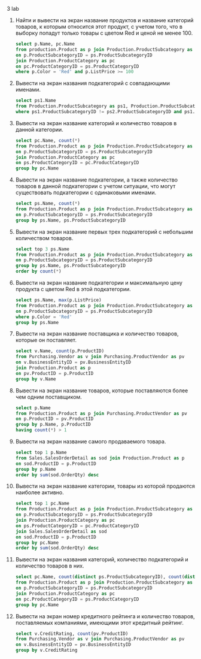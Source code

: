 3 lab

1. Найти и вывести на экран название продуктов и название категорий товаров, к 
   которым относится этот продукт, с учетом того, что в выборку попадут только 
   товары с цветом Red и ценой не менее 100.

    ``` sql
    select p.Name, pc.Name
    from production.Product as p join Production.ProductSubcategory as ps
    on p.ProductSubcategoryID = ps.ProductSubcategoryID 
    join Production.ProductCategory as pc
    on pc.ProductCategoryID = ps.ProductCategoryID
    where p.Color = 'Red' and p.ListPrice >= 100
    ```

2. Вывести на экран названия подкатегорий с совпадающими именами.

   ``` sql
   select ps1.Name
   from Production.ProductSubcategory as ps1, Production.ProductSubcategory as ps2
   where ps1.ProductSubcategoryID != ps2.ProductSubcategoryID and ps1.Name = ps2.Name
   ```

3. Вывести на экран название категорий и количество товаров в данной 
   категории.

   ``` sql
   select pc.Name, count(*)
   from Production.Product as p join Production.ProductSubcategory as ps
   on p.ProductSubcategoryID = ps.ProductSubcategoryID
   join Production.ProductCategory as pc
   on ps.ProductCategoryID = pc.ProductCategoryID
   group by pc.Name
   ```

4. Вывести на экран название подкатегории, а также количество товаров в данной 
   подкатегории с учетом ситуации, что могут существовать подкатегории с 
   одинаковыми именами.

   ``` sql
   select ps.Name, count(*)
   from Production.Product as p join Production.ProductSubcategory as ps
   on p.ProductSubcategoryID = ps.ProductSubcategoryID
   group by ps.Name, ps.ProductSubcategoryID
   ```

5. Вывести на экран название первых трех подкатегорий с небольшим 
   количеством товаров.

   ``` sql
   select top 3 ps.Name
   from Production.Product as p join Production.ProductSubcategory as ps
   on p.ProductSubcategoryID = ps.ProductSubcategoryID
   group by ps.Name, ps.ProductSubcategoryID
   order by count(*)
   ```

6. Вывести на экран название подкатегории и максимальную цену продукта с 
   цветом Red в этой подкатегории.

   ``` sql
   select ps.Name, max(p.ListPrice)
   from Production.Product as p join Production.ProductSubcategory as ps
   on p.ProductSubcategoryID = ps.ProductSubcategoryID
   where p.Color = 'Red'
   group by ps.Name
   ```

7. Вывести на экран название поставщика и количество товаров, которые он 
   поставляет.

   ``` sql
   select v.Name, count(p.ProductID)
   from Purchasing.Vendor as v join Purchasing.ProductVendor as pv
   on v.BusinessEntityID = pv.BusinessEntityID
   join Production.Product as p
   on pv.ProductID = p.ProductID
   group by v.Name
   ```

8. Вывести на экран название товаров, которые поставляются более чем одним 
   поставщиком.

   ``` sql
   select p.Name
   from Production.Product as p join Purchasing.ProductVendor as pv
   on p.ProductID = pv.ProductID
   group by p.Name, p.ProductID
   having count(*) > 1
   ```

9.  Вывести на экран название самого продаваемого товара.

    ``` sql
    select top 1 p.Name
    from Sales.SalesOrderDetail as sod join Production.Product as p
    on sod.ProductID = p.ProductID
    group by p.Name
    order by sum(sod.OrderQty) desc
    ```

10. Вывести на экран название категории, товары из которой продаются наиболее 
    активно.

    ``` sql
    select top 1 pc.Name
    from Production.Product as p join Production.ProductSubcategory as ps
    on p.ProductSubcategoryID = ps.ProductSubcategoryID
    join Production.ProductCategory as pc
    on ps.ProductCategoryID = pc.ProductCategoryID
    join Sales.SalesOrderDetail as sod
    on sod.ProductID = p.ProductID
    group by pc.Name
    order by sum(sod.OrderQty) desc
    ```

11. Вывести на экран названия категорий, количество подкатегорий и количество 
    товаров в них.

    ``` sql
    select pc.Name, count(distinct ps.ProductSubcategoryID), count(distinct p.ProductID)
    from Production.Product as p join Production.ProductSubcategory as ps
    on p.ProductSubcategoryID = ps.ProductSubcategoryID
    join Production.ProductCategory as pc
    on pc.ProductCategoryID = ps.ProductCategoryID
    group by pc.Name
    ```

12. Вывести на экран номер кредитного рейтинга и количество товаров, 
    поставляемых компаниями, имеющими этот кредитный рейтинг.

    ``` sql
    select v.CreditRating, count(pv.ProductID)
    from Purchasing.Vendor as v join Purchasing.ProductVendor as pv
    on v.BusinessEntityID = pv.BusinessEntityID
    group by v.CreditRating
    ```






